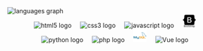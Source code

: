 <img src="https://github-readme-stats.vercel.app/api/top-langs?username=LuizBlume&locale=en&hide_title=false&layout=compact&card_width=320&langs_count=5&theme=dracula&hide_border=false" height="170" width="100%" alt="languages graph"  />

<div align="center">
  <img src="https://cdn.jsdelivr.net/gh/devicons/devicon/icons/html5/html5-original.svg" height="30" alt="html5 logo"  />
  <img width="12" />
  <img src="https://cdn.jsdelivr.net/gh/devicons/devicon/icons/css3/css3-original.svg" height="30" alt="css3 logo"  />
  <img width="12" />
  <img src="https://cdn.jsdelivr.net/gh/devicons/devicon/icons/javascript/javascript-original.svg" height="30" alt="javascript logo"  />
  <img width="12" />
  <img width="30" src="https://raw.githubusercontent.com/devicons/devicon/master/icons/bootstrap/bootstrap-plain-wordmark.svg" height="30" alt="BootStrap logo" />
  <img width="12" />
  <br>
  <img src="https://cdn.jsdelivr.net/gh/devicons/devicon/icons/python/python-original.svg" height="30" alt="python logo"  />
  <img width="12" />
  <img width="30" src="https://user-images.githubusercontent.com/25181517/183570228-6a040b9f-3ddf-47a2-a201-743121dac664.png" height="30" alt="php logo"  />
  <img width="12" />
  <img src="https://raw.githubusercontent.com/devicons/devicon/master/icons/mysql/mysql-original-wordmark.svg" alt="mysql" width="30" height="30" />
  <img width="12"/>
  <img width="30" src="https://vuejs.org/images/logo.png" alt="Vue logo" height="30">
  <img width="12" />

</div>
